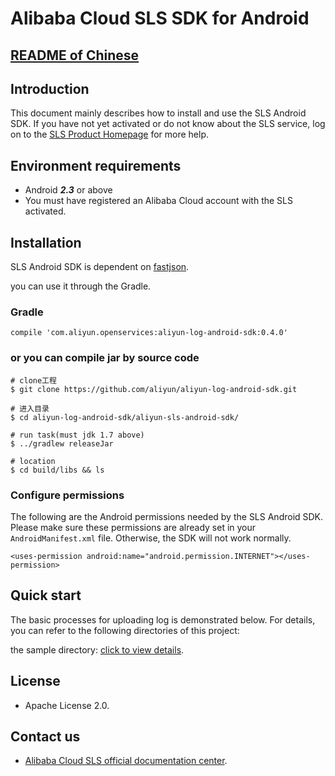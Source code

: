 ﻿# Alibaba Cloud SLS SDK for Android

## [README of Chinese](https://github.com/aliyun/aliyun-log-android-sdk/blob/master/README-CN.md)

## Introduction

This document mainly describes how to install and use the SLS Android SDK. If you have not yet activated or do not know about the SLS service, log on to the [SLS Product Homepage](https://www.aliyun.com/product/sls/) for more help.

## Environment requirements

- Android ***2.3*** or above
- You must have registered an Alibaba Cloud account with the SLS activated.

## Installation

SLS Android SDK is dependent on [fastjson](https://github.com/alibaba/fastjson). 

you can use it through the Gradle. 

### Gradle

```
compile 'com.aliyun.openservices:aliyun-log-android-sdk:0.4.0'
```
### or you can compile jar by source code
```
# clone工程
$ git clone https://github.com/aliyun/aliyun-log-android-sdk.git

# 进入目录
$ cd aliyun-log-android-sdk/aliyun-sls-android-sdk/

# run task(must jdk 1.7 above)
$ ../gradlew releaseJar

# location
$ cd build/libs && ls
```

### Configure permissions

The following are the Android permissions needed by the SLS Android SDK. Please make sure these permissions are already set in your `AndroidManifest.xml` file. Otherwise, the SDK will not work normally.

```
<uses-permission android:name="android.permission.INTERNET"></uses-permission>
```

## Quick start

The basic processes for uploading log is demonstrated below. For details, you can refer to the following directories of this project:

the sample directory: [click to view details](https://github.com/aliyun/aliyun-log-android-sdk/tree/master/app).


## License

* Apache License 2.0.

## Contact us

* [Alibaba Cloud SLS official documentation center](https://www.aliyun.com/product/sls/).
